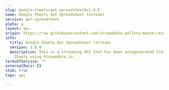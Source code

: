 ```yaml
---
slug: google-sheets+get-spreadsheet@v1.0.0
name: Google Sheets Get Spreadsheet (stream)
service: get-spreadsheet
alpha: g
layout: api
origin: https://raw.githubusercontent.com/streamdata-gallery-master/asyncapi/master/_listings/google-sheets/google-sheets-get-spreadsheet-stream-async.md
info:
  title: Google Sheets Get Spreadsheet (stream)
  version: 1.0.0
  description: This is a streaming API that has been autogenerated from the Google
    Sheets using Streamdata.io.
termsOfService: ""
externalDocs: {}
stub: true
tags: api

---
```

